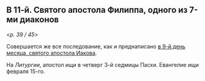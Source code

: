 
## В 11-й. Святого апостола Филиппа, одного из 7-ми диаконов

<*p. 39 / 45*>

Совершается же все последование, как и преднаписано [в 9-й день месяца, 
святого апостола Иакова](10_09_MES.ru.md).

На *Литургии*, апостол ищи в четверг 3-й седмицы Пасхи. 
Евангелие ищи февраля 15-го. 
